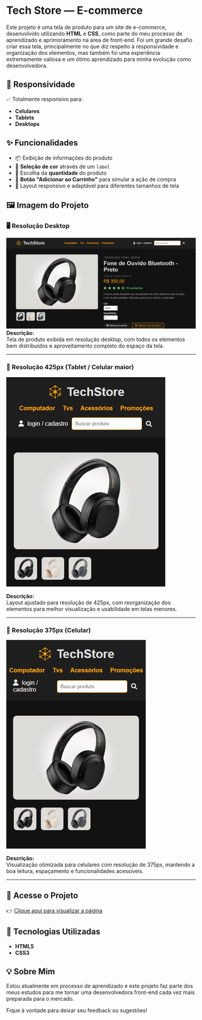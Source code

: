 #  Tech Store — E-commerce

Este projeto é uma tela de produto para um site de e-commerce, desenvolvido utilizando **HTML** e **CSS**, como parte do meu processo de aprendizado e aprimoramento na área de front-end.
Foi um grande desafio criar essa tela, principalmente no que diz respeito à responsividade e organização dos elementos, mas também foi uma experiência extremamente valiosa e um ótimo aprendizado para minha evolução como desenvolvedora.




## 📱 Responsividade

✅ Totalmente responsivo para:
- **Celulares**
- **Tablets**
- **Desktops**



## ✨ Funcionalidades

- 📦 Exibição de informações do produto
- 🎨 **Seleção de cor** através de um `label`
- 🔢 Escolha da **quantidade** do produto
- 🛒 **Botão "Adicionar ao Carrinho"** para simular a ação de compra
- 📱 Layout responsivo e adaptável para diferentes tamanhos de tela



## 🖼️ Imagem do Projeto

### 🖥️ Resolução Desktop

![Imagem na resolução Desktop ](./img/desktop.png)
**Descrição:**  
Tela de produto exibida em resolução desktop, com todos os elementos bem distribuídos e aproveitamento completo do espaço da tela.

---

### 📱 Resolução 425px (Tablet / Celular maior)

![Tela do produto em resolução 425px](./img/resolucao-425.png)

**Descrição:**  
Layout ajustado para resolução de 425px, com reorganização dos elementos para melhor visualização e usabilidade em telas menores.

---

### 📱 Resolução 375px (Celular)

![Tela do produto em resolução 375px](./img/resolucao-375.png)

**Descrição:**  
Visualização otimizada para celulares com resolução de 375px, mantendo a boa leitura, espaçamento e funcionalidades acessíveis.

---




## 🔗 Acesse o Projeto

👉 [Clique aqui para visualizar a página](coloque-o-link-do-projeto-aqui)



## 🚀 Tecnologias Utilizadas

- **HTML5**
- **CSS3**



## 💡 Sobre Mim

Estou atualmente em processo de aprendizado e este projeto faz parte dos meus estudos para me tornar uma desenvolvedora front-end cada vez mais preparada para o mercado.  

Fique à vontade para deixar seu feedback ou sugestões!

